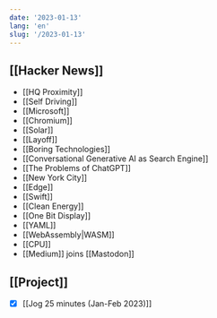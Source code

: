 ```yaml
---
date: '2023-01-13'
lang: 'en'
slug: '/2023-01-13'
---
```


## [[Hacker News]]

- [[HQ Proximity]]
- [[Self Driving]]
- [[Microsoft]]
- [[Chromium]]
- [[Solar]]
- [[Layoff]]
- [[Boring Technologies]]
- [[Conversational Generative AI as Search Engine]]
- [[The Problems of ChatGPT]]
- [[New York City]]
- [[Edge]]
- [[Swift]]
- [[Clean Energy]]
- [[One Bit Display]]
- [[YAML]]
- [[WebAssembly|WASM]]
- [[CPU]]
- [[Medium]] joins [[Mastodon]]

## [[Project]]

- [x] [[Jog 25 minutes (Jan-Feb 2023)]]
